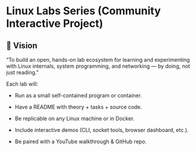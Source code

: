 # Linux Labs Series (Community Interactive Project)

## 🎯 Vision

“To build an open, hands-on lab ecosystem for learning and experimenting with Linux internals, system programming, and networking — by doing, not just reading.”

Each lab will:

- Run as a small self-contained program or container.

- Have a README with theory + tasks + source code.

- Be replicable on any Linux machine or in Docker.

- Include interactive demos (CLI, socket tools, browser dashboard, etc.).

- Be paired with a YouTube walkthrough & GitHub repo.
